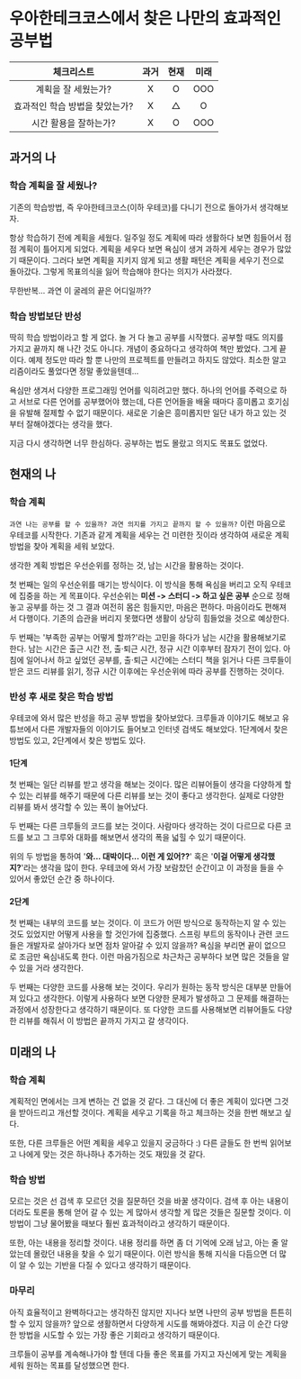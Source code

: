 # 우아한테크코스에서 찾은 나만의 효과적인 공부법
| 체크리스트 | 과거 | 현재 | 미래 |
|:---:|:---:|:---:|:---:|
| 계획을 잘 세웠는가? | X | O | OOO |
| 효과적인 학습 방법을 찾았는가? | X | △ | O |
| 시간 활용을 잘하는가? | X | O | OOO |

## 과거의 나

### 학습 계획을 잘 세웠나?

기존의 학습방법, 즉 우아한테크코스(이하 우테코)를 다니기 전으로 돌아가서 생각해보자.

항상 학습하기 전에 계획을 세웠다. 일주일 정도 계획에 따라 생활하다 보면 힘들어서 점점 계획이 틀어지게 되었다. 계획을 세우다 보면 욕심이 생겨 과하게 세우는 경우가 많았기 때문이다. 그러다 보면 계획을 지키지 않게 되고 생활 패턴은 계획을 세우기 전으로 돌아갔다. 그렇게 목표의식을 잃어 학습해야 한다는 의지가 사라졌다. 

무한반복... 과연 이 굴레의 끝은 어디일까??

### 학습 방법보단 반성

딱히 학습 방법이라고 할 게 없다. 놀 거 다 놀고 공부를 시작했다. 공부할 때도 의지를 가지고 끝까지 해 나간 것도 아니다. 개념이 중요하다고 생각하여 책만 봤었다. 그게 끝이다. 예제 정도만 따라 할 뿐 나만의 프로젝트를 만들려고 하지도 않았다. 최소한 알고리즘이라도 풀었다면 정말 좋았을텐데... 

욕심만 생겨서 다양한 프로그래밍 언어를 익히려고만 했다. 하나의 언어를 주력으로 하고 서브로 다른 언어를 공부했어야 했는데, 다른 언어들을 배울 때마다 흥미롭고 호기심을 유발해 절제할 수 없기 때문이다. 새로운 기술은 흥미롭지만 일단 내가 하고 있는 것부터 잘해야겠다는 생각을 했다.

지금 다시 생각하면 너무 한심하다. 공부하는 법도 몰랐고 의지도 목표도 없었다.

## 현재의 나

### 학습 계획

`과연 나는 공부를 할 수 있을까? 과연 의지를 가지고 끝까지 할 수 있을까?` 이런 마음으로 우테코를 시작한다. 기존과 같게 계획을 세우는 건 미련한 짓이라 생각하여 새로운 계획 방법을 찾아 계획을 세워 보았다.

생각한 계획 방법은 우선순위를 정하는 것, 남는 시간을 활용하는 것이다.

첫 번째는 일의 우선순위를 매기는 방식이다. 이 방식을 통해 욕심을 버리고 오직 우테코에 집중을 하는 게 목표이다.
우선순위는 **미션 -> 스터디 -> 하고 싶은 공부** 순으로 정해놓고 공부를 하는 것
그 결과 여전히 몸은 힘들지만, 마음은 편하다. 마음이라도 편해져서 다행이다. 기존의 습관을 버리지 못했다면 생활이 상당히 힘들었을 것으로 예상한다.

두 번째는 '부족한 공부는 어떻게 할까?'라는 고민을 하다가 남는 시간을 활용해보기로 한다. 남는 시간은 출근 시간 전, 출·퇴근 시간, 정규 시간 이후부터 잠자기 전이 있다. 아침에 일어나서 하고 싶었던 공부를, 출·퇴근 시간에는 스터디 책을 읽거나 다른 크루들이 받은 코드 리뷰를 읽기, 정규 시간 이후에는 우선순위에 따라 공부를 진행하는 것이다.

### 반성 후 새로 찾은 학습 방법

우테코에 와서 많은 반성을 하고 공부 방법을 찾아보았다. 크루들과 이야기도 해보고 유튜브에서 다른 개발자들의 이야기도 들어보고 인터넷 검색도 해보았다. 1단계에서 찾은 방법도 있고, 2단계에서 찾은 방법도 있다.

#### 1단계

첫 번째는 일단 리뷰를 받고 생각을 해보는 것이다. 많은 리뷰어들이 생각을 다양하게 할 수 있는 리뷰를 해주기 때문에 다른 리뷰를 보는 것이 좋다고 생각한다. 실제로 다양한 리뷰를 봐서 생각할 수 있는 폭이 늘어났다.

두 번째는 다른 크루들의 코드를 보는 것이다. 사람마다 생각하는 것이 다르므로 다른 코드를 보고 그 크루와 대화를 해보면서 생각의 폭을 넓힐 수 있기 때문이다. 

위의 두 방법을 통하여 '**와... 대박이다... 이런 게 있어??**' 혹은 '**이걸 어떻게 생각했지?**'라는 생각을 많이 한다. 우테코에 와서 가장 보람찼던 순간이고 이 과정을 들을 수 있어서 좋았던 순간 중 하나이다.

#### 2단계

첫 번째는 내부의 코드를 보는 것이다. 이 코드가 어떤 방식으로 동작하는지 알 수 있는 것도 있었지만 어떻게 사용을 할 것인가에 집중했다. 스프링 부트의 동작이나 관련 코드들은 개발자로 살아가다 보면 점차 알아갈 수 있지 않을까? 욕심을 부리면 끝이 없으므로 조금만 욕심내도록 한다. 이런 마음가짐으로 차근차근 공부하다 보면 많은 것들을 알 수 있을 거라 생각한다.

두 번째는 다양한 코드를 사용해 보는 것이다. 우리가 원하는 동작 방식은 대부분 만들어져 있다고 생각한다. 이렇게 사용하다 보면 다양한 문제가 발생하고 그 문제를 해결하는 과정에서 성장한다고 생각하기 때문이다. 또 다양한 코드를 사용해보면 리뷰어들도 다양한 리뷰를 해줘서 이 방법은 끝까지 가지고 갈 생각이다.

## 미래의 나

### 학습 계획

계획적인 면에서는 크게 변하는 건 없을 것 같다. 그 대신에 더 좋은 계획이 있다면 그것을 받아드리고 개선할 것이다. 계획을 세우고 기록을 하고 체크하는 것을 한번 해보고 싶다.

또한, 다른 크루들은 어떤 계획을 세우고 있을지 궁금하다 :) 다른 글들도 한 번씩 읽어보고 나에게 맞는 것은 하나하나 추가하는 것도 재밌을 것 같다.

### 학습 방법

모르는 것은 선 검색 후 모르던 것을 질문하던 것을 바꿀 생각이다. 검색 후 아는 내용이더라도 토론을 통해 얻어 갈 수 있는 게 많아서 생각할 게 많은 것들은 질문할 것이다. 이 방법이 그냥 물어봤을 때보다 훨씬 효과적이라고 생각하기 때문이다.

또한, 아는 내용을 정리할 것이다. 내용 정리를 하면 좀 더 기억에 오래 남고, 아는 줄 알았는데 몰랐던 내용을 찾을 수 있기 때문이다. 이런 방식을 통해 지식을 다듬으면 더 많이 알 수 있는 기반을 다질 수 있다고 생각하기 때문이다.

### 마무리

아직 효율적이고 완벽하다고는 생각하진 않지만 지나다 보면 나만의 공부 방법을 튼튼히 할 수 있지 않을까? 앞으로 생활하면서 다양하게 시도를 해봐야겠다. 지금 이 순간 다양한 방법을 시도할 수 있는 가장 좋은 기회라고 생각하기 때문이다.

크루들이 공부를 계속해나가야 할 텐데 다들 좋은 목표를 가지고 자신에게 맞는 계획을 세워 원하는 목표를 달성했으면 한다.